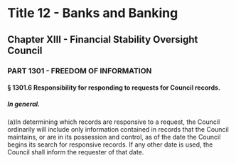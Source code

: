
# Title 12 - Banks and Banking
## Chapter XIII - Financial Stability Oversight Council
### PART 1301 - FREEDOM OF INFORMATION
#### § 1301.6 Responsibility for responding to requests for Council records.
##### In general.

(a)In determining which records are responsive to a request, the Council ordinarily will include only information contained in records that the Council maintains, or are in its possession and control, as of the date the Council begins its search for responsive records. If any other date is used, the Council shall inform the requester of that date.
